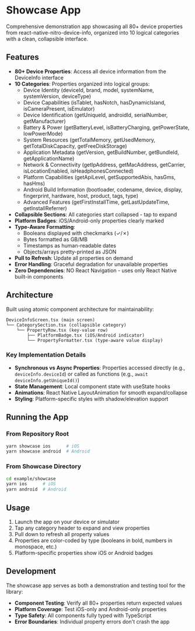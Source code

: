 # Showcase App

Comprehensive demonstration app showcasing all 80+ device properties from react-native-nitro-device-info, organized into 10 logical categories with a clean, collapsible interface.

## Features

- **80+ Device Properties**: Access all device information from the DeviceInfo interface
- **10 Categories**: Properties organized into logical groups:
  - Device Identity (deviceId, brand, model, systemName, systemVersion, deviceType)
  - Device Capabilities (isTablet, hasNotch, hasDynamicIsland, isCameraPresent, isEmulator)
  - Device Identification (getUniqueId, androidId, serialNumber, getManufacturer)
  - Battery & Power (getBatteryLevel, isBatteryCharging, getPowerState, lowPowerMode)
  - System Resources (getTotalMemory, getUsedMemory, getTotalDiskCapacity, getFreeDiskStorage)
  - Application Metadata (getVersion, getBuildNumber, getBundleId, getApplicationName)
  - Network & Connectivity (getIpAddress, getMacAddress, getCarrier, isLocationEnabled, isHeadphonesConnected)
  - Platform Capabilities (getApiLevel, getSupportedAbis, hasGms, hasHms)
  - Android Build Information (bootloader, codename, device, display, fingerprint, hardware, host, product, tags, type)
  - Advanced Features (getFirstInstallTime, getLastUpdateTime, getInstallReferrer)
- **Collapsible Sections**: All categories start collapsed - tap to expand
- **Platform Badges**: iOS/Android-only properties clearly marked
- **Type-Aware Formatting**:
  - Booleans displayed with checkmarks (✓/✗)
  - Bytes formatted as GB/MB
  - Timestamps as human-readable dates
  - Objects/arrays pretty-printed as JSON
- **Pull to Refresh**: Update all properties on demand
- **Error Handling**: Graceful degradation for unavailable properties
- **Zero Dependencies**: NO React Navigation - uses only React Native built-in components

## Architecture

Built using atomic component architecture for maintainability:

```
DeviceInfoScreen.tsx (main screen)
└── CategorySection.tsx (collapsible category)
    └── PropertyRow.tsx (key-value row)
        ├── PlatformBadge.tsx (iOS/Android indicator)
        └── PropertyFormatter.tsx (type-aware value display)
```

### Key Implementation Details

- **Synchronous vs Async Properties**: Properties accessed directly (e.g., `deviceInfo.deviceId`) or called as functions (e.g., `await deviceInfo.getUniqueId()`)
- **State Management**: Local component state with useState hooks
- **Animations**: React Native LayoutAnimation for smooth expand/collapse
- **Styling**: Platform-specific styles with shadow/elevation support

## Running the App

### From Repository Root

```bash
yarn showcase ios      # iOS
yarn showcase android  # Android
```

### From Showcase Directory

```bash
cd example/showcase
yarn ios      # iOS
yarn android  # Android
```

## Usage

1. Launch the app on your device or simulator
2. Tap any category header to expand and view properties
3. Pull down to refresh all property values
4. Properties are color-coded by type (booleans in bold, numbers in monospace, etc.)
5. Platform-specific properties show iOS or Android badges

## Development

The showcase app serves as both a demonstration and testing tool for the library:

- **Component Testing**: Verify all 80+ properties return expected values
- **Platform Coverage**: Test iOS-only and Android-only properties
- **Type Safety**: All components fully typed with TypeScript
- **Error Boundaries**: Individual property errors don't crash the app
